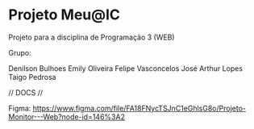 # Projeto Meu@IC

Projeto para a disciplina de Programação 3 (WEB)

Grupo:

Denilson Bulhoes
Emily Oliveira
Felipe Vasconcelos
José Arthur Lopes
Taigo Pedrosa

// DOCS //

Figma: https://www.figma.com/file/FA18FNycTSJnC1eGhlsG8o/Projeto-Monitor---Web?node-id=146%3A2
